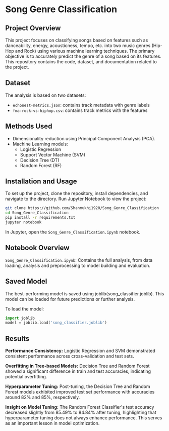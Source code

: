 
# Song Genre Classification

## Project Overview
This project focuses on classifying songs based on features such as danceability, energy, acousticness, tempo, etc. into two music genres (Hip-Hop and Rock) using various machine learning techniques. The primary objective is to accurately predict the genre of a song based on its features. This repository contains the code, dataset, and documentation related to the project.

## Dataset
The analysis is based on two datasets:
- `echonest-metrics.json`: contains track metadata with genre labels
- `fma-rock-vs-hiphop.csv`: contains track metrics with the features

## Methods Used
- Dimensionality reduction using Principal Component Analysis (PCA).
- Machine Learning models:
  - Logistic Regression
  - Support Vector Machine (SVM)
  - Decision Tree (DT)
  - Random Forest (RF)


## Installation and Usage
To set up the project, clone the repository, install dependencies, and navigate to the directory. Run Jupyter Notebook to view the project:
```bash
git clone https://github.com/Shanmukhi1920/Song_Genre_Classification
cd Song_Genre_Classification
pip install -r requirements.txt
jupyter notebook
```
In Jupyter, open the `Song_Genre_Classification.ipynb` notebook.

## Notebook Overview
`Song_Genre_Classification.ipynb`: Contains the full analysis, from data loading, analysis and preprocessing to model building and evaluation.

## Saved Model
The best-performing model is saved using joblib(song_classifier.joblib). This model can be loaded for future predictions or further analysis.

To load the model:

```python
import joblib
model = joblib.load('song_classifier.joblib')
```

## Results
**Performance Consistency:** Logistic Regression and SVM demonstrated consistent performance across cross-validation and test sets.

**Overfitting in Tree-based Models:** Decision Tree and Random Forest showed a significant difference in train and test accuracies, indicating potential overfitting.

**Hyperparameter Tuning:** Post-tuning, the Decision Tree and Random Forest models exhibited improved test set performance with accuracies around 82% and 85%, respectively.

**Insight on Model Tuning:** The Random Forest Classifier's test accuracy decreased slightly from 85.49% to 84.84% after tuning, highlighting that hyperparameter tuning does not always enhance performance. This serves as an important lesson in model optimization.
